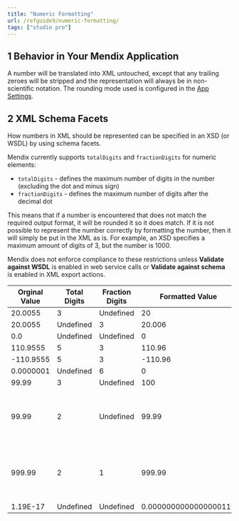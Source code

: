 ```yaml
---
title: "Numeric Formatting"
url: /refguide9/numeric-formatting/
tags: ["studio pro"]
---
```


## 1 Behavior in Your Mendix Application

A number will be translated into XML untouched, except that any trailing zeroes will be stripped and the representation will always be in non-scientific notation. The rounding mode used is configured in the [App Settings](/refguide9/app-settings/).

## 2 XML Schema Facets

How numbers in XML should be represented can be specified in an XSD (or WSDL) by using schema facets.

Mendix currently supports `totalDigits` and `fractionDigits` for numeric elements:

* `totalDigits` -  defines the maximum number of digits in the number (excluding the dot and minus sign)
* `fractionDigits` - defines the maximum number of digits after the decimal dot

This means that if a number is encountered that does not match the required output format,  it will be rounded it so it does match. If it is not possible to represent the number correctly by formatting the number, then it will simply be put in the XML as is. For example, an XSD specifies a maximum amount of digits of 3, but the number is 1000.

Mendix does not enforce compliance to these restrictions unless **Validate against WSDL** is enabled in web service calls or **Validate against schema** is enabled in XML export actions.

| Orginal Value | Total Digits | Fraction Digits | Formatted Value | Comment |
| --- | --- | --- | --- | --- |
| 20.0055 | 3 | Undefined | 20 |   |
| 20.0055 | Undefined | 3 | 20.006 |   |
| 0.0 | Undefined | Undefined | 0 |   |
| 110.9555 | 5 | 3 | 110.96 |   |
| -110.9555 | 5 | 3 | -110.96 |   |
| 0.0000001 | Undefined | 6 | 0 |   |
| 99.99 | 3 | Undefined | 100 |   |
| 99.99 | 2 | Undefined | 99.99 | Not possible to format correctly, so left untouched |
| 999.99 | 2 | 1 | 999.99 | Not possible to format correctly, so left untouched |
| 1.19E-17 | Undefined | Undefined | 0.0000000000000000119 |   |
